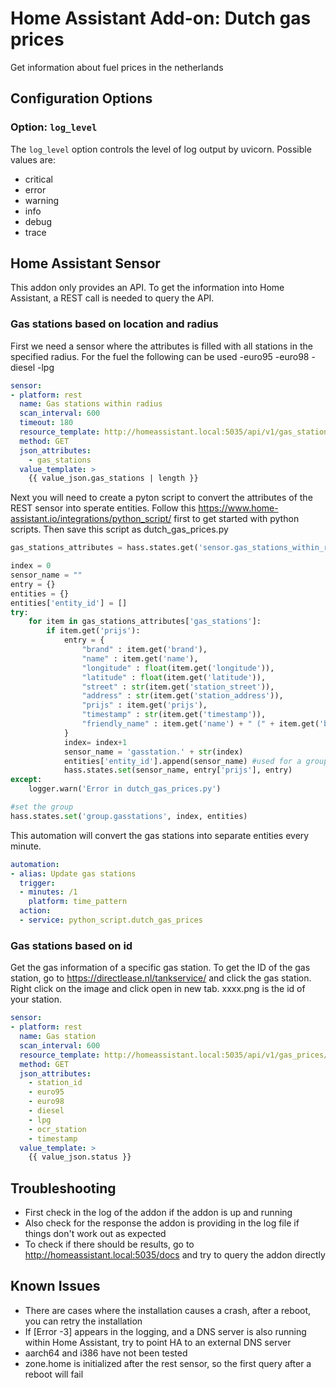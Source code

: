 # Home Assistant Add-on: Dutch gas prices

Get information about fuel prices in the netherlands

## Configuration Options

### Option: `log_level`

The `log_level` option controls the level of log output by uvicorn. Possible values are:

- critical
- error
- warning
- info
- debug
- trace

## Home Assistant Sensor

This addon only provides an API. To get the information into Home Assistant, a REST call is needed to query the API.

### Gas stations based on location and radius

First we need a sensor where the attributes is filled with all stations in the specified radius. For the fuel the following can be used
-euro95
-euro98
-diesel
-lpg

```yaml
sensor:
- platform: rest
  name: Gas stations within radius
  scan_interval: 600
  timeout: 180
  resource_template: http://homeassistant.local:5035/api/v1/gas_stations/euro95?radius=5&longitude={{ state_attr("zone.home", "longitude") }}&latitude={{ state_attr("zone.home", "latitude") }}
  method: GET
  json_attributes:
    - gas_stations
  value_template: >
    {{ value_json.gas_stations | length }}
```

Next you will need to create a pyton script to convert the attributes of the REST sensor into sperate entities. Follow this https://www.home-assistant.io/integrations/python_script/ first to get started with python scripts. Then save this script as dutch_gas_prices.py

```python
gas_stations_attributes = hass.states.get('sensor.gas_stations_within_radius').attributes

index = 0
sensor_name = ""
entry = {}
entities = {}
entities['entity_id'] = []
try:
    for item in gas_stations_attributes['gas_stations']:
        if item.get('prijs'):
            entry = {
                "brand" : item.get('brand'),
                "name" : item.get('name'),
                "longitude" : float(item.get('longitude')),
                "latitude" : float(item.get('latitude')),
                "street" : str(item.get('station_street')),
                "address" : str(item.get('station_address')),
                "prijs" : item.get('prijs'),
                "timestamp" : str(item.get('timestamp')),
                "friendly_name" : item.get('name') + " (" + item.get('brand') + ")"
            }
            index= index+1
            sensor_name = 'gasstation.' + str(index)
            entities['entity_id'].append(sensor_name) #used for a group
            hass.states.set(sensor_name, entry['prijs'], entry)
except:
    logger.warn('Error in dutch_gas_prices.py')

#set the group
hass.states.set('group.gasstations', index, entities)
```

This automation will convert the gas stations into separate entities every minute.

```yaml
automation:
- alias: Update gas stations
  trigger:
  - minutes: /1
    platform: time_pattern
  action:
  - service: python_script.dutch_gas_prices
```

### Gas stations based on id

Get the gas information of a specific gas station. To get the ID of the gas station, go to https://directlease.nl/tankservice/ and click the gas station. Right click on the image and click open in new tab. xxxx.png is the id of your station.

```yaml
sensor:
- platform: rest
  name: Gas station
  scan_interval: 600
  resource_template: http://homeassistant.local:5035/api/v1/gas_prices/0000
  method: GET
  json_attributes:
    - station_id
    - euro95
    - euro98
    - diesel
    - lpg
    - ocr_station
    - timestamp
  value_template: >
    {{ value_json.status }}
```

## Troubleshooting

- First check in the log of the addon if the addon is up and running
- Also check for the response the addon is providing in the log file if things don't work out as expected
- To check if there should be results, go to http://homeassistant.local:5035/docs and try to query the addon directly

## Known Issues

- There are cases where the installation causes a crash, after a reboot, you can retry the installation
- If [Error -3] appears in the logging, and a DNS server is also running within Home Assistant, try to point HA to an external DNS server
- aarch64 and i386 have not been tested
- zone.home is initialized after the rest sensor, so the first query after a reboot will fail